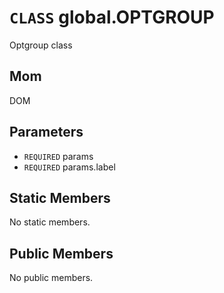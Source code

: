 # `CLASS` global.OPTGROUP
Optgroup class

## Mom
DOM

## Parameters
* `REQUIRED` params 
* `REQUIRED` params.label 

## Static Members
No static members.

## Public Members
No public members.
